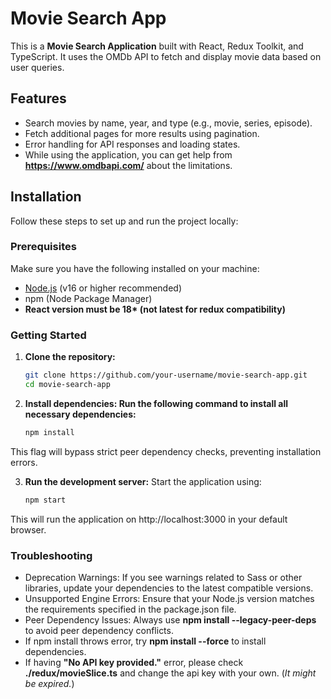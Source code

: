 # Movie Search App

This is a **Movie Search Application** built with React, Redux Toolkit, and TypeScript. It uses the OMDb API to fetch and display movie data based on user queries.

## Features

- Search movies by name, year, and type (e.g., movie, series, episode).
- Fetch additional pages for more results using pagination.
- Error handling for API responses and loading states.
- While using the application, you can get help from __https://www.omdbapi.com/__ about the limitations.

## Installation

Follow these steps to set up and run the project locally:

### Prerequisites

Make sure you have the following installed on your machine:
- [Node.js](https://nodejs.org/) (v16 or higher recommended)
- npm (Node Package Manager)
- __React version must be 18* (not latest for redux compatibility)__

### Getting Started

1. **Clone the repository:**
   ```bash
   git clone https://github.com/your-username/movie-search-app.git
   cd movie-search-app
   
2. **Install dependencies: Run the following command to install all necessary dependencies:**
   ```bash
   npm install
   
This flag will bypass strict peer dependency checks, preventing installation errors.

3. **Run the development server:** Start the application using:
   ```bash
   npm start
   
This will run the application on http://localhost:3000 in your default browser.

### Troubleshooting

- Deprecation Warnings: If you see warnings related to Sass or other libraries, update your dependencies to the latest compatible versions.
- Unsupported Engine Errors: Ensure that your Node.js version matches the requirements specified in the package.json file.
- Peer Dependency Issues: Always use __npm install --legacy-peer-deps__ to avoid peer dependency conflicts.
- If npm install throws error, try __npm install --force__ to install dependencies.
- If having __"No API key provided."__ error, please check __./redux/movieSlice.ts__ and change the api key with your own. (*It might be expired.*)
